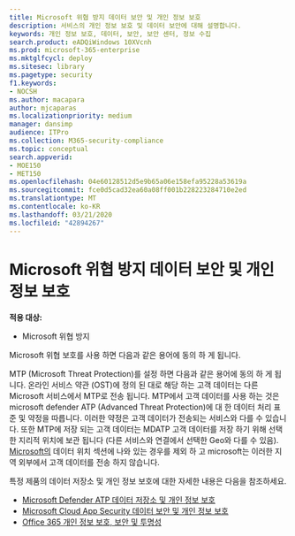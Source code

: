 ```yaml
---
title: Microsoft 위협 방지 데이터 보안 및 개인 정보 보호
description: 서비스의 개인 정보 보호 및 데이터 보안에 대해 설명합니다.
keywords: 개인 정보 보호, 데이터, 보안, 보안 센터, 정보 수집
search.product: eADQiWindows 10XVcnh
ms.prod: microsoft-365-enterprise
ms.mktglfcycl: deploy
ms.sitesec: library
ms.pagetype: security
f1.keywords:
- NOCSH
ms.author: macapara
author: mjcaparas
ms.localizationpriority: medium
manager: dansimp
audience: ITPro
ms.collection: M365-security-compliance
ms.topic: conceptual
search.appverid:
- MOE150
- MET150
ms.openlocfilehash: 04e60128512d5e9b65a06e158efa95228a53619a
ms.sourcegitcommit: fce0d5cad32ea60a08ff001b228223284710e2ed
ms.translationtype: MT
ms.contentlocale: ko-KR
ms.lasthandoff: 03/21/2020
ms.locfileid: "42894267"
---
```

# <a name="microsoft-threat-protection-data-security-and-privacy"></a>Microsoft 위협 방지 데이터 보안 및 개인 정보 보호

**적용 대상:**
- Microsoft 위협 방지



Microsoft 위협 보호를 사용 하면 다음과 같은 용어에 동의 하 게 됩니다.

MTP (Microsoft Threat Protection)를 설정 하면 다음과 같은 용어에 동의 하 게 됩니다. 온라인 서비스 약관 (OST)에 정의 된 대로 해당 하는 고객 데이터는 다른 Microsoft 서비스에서 MTP로 전송 됩니다. MTP에서 고객 데이터를 사용 하는 것은 microsoft defender ATP (Advanced Threat Protection)에 대 한 데이터 처리 표준 및 약정을 따릅니다. 이러한 약정은 고객 데이터가 전송되는 서비스와 다를 수 있습니다. 또한 MTP에 저장 되는 고객 데이터는 MDATP 고객 데이터를 저장 하기 위해 선택한 지리적 위치에 보관 됩니다 (다른 서비스와 연결에서 선택한 Geo와 다를 수 있음). [Microsoft의](https://www.microsoft.com/trust-center) 데이터 위치 섹션에 나와 있는 경우를 제외 하 고 microsoft는 이러한 지역 외부에서 고객 데이터를 전송 하지 않습니다.

특정 제품의 데이터 저장소 및 개인 정보 보호에 대한 자세한 내용은 다음을 참조하세요.
- [Microsoft Defender ATP 데이터 저장소 및 개인 정보 보호](https://docs.microsoft.com/windows/security/threat-protection/microsoft-defender-atp/data-storage-privacy)
- [Microsoft Cloud App Security 데이터 보안 및 개인 정보 보호](https://docs.microsoft.com/cloud-app-security/cas-compliance-trust)
- [Office 365 개인 정보 보호, 보안 및 투명성](https://docs.microsoft.com/office365/servicedescriptions/office-365-platform-service-description/privacy-security-and-transparency#advanced-threat-protection)
